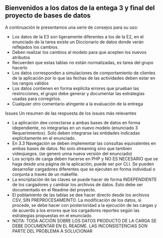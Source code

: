 ## Bienvenidos a los datos de la entega 3 y final del proyecto de bases de datos

A continuación le presentamos una serie de consejos para su uso:
- Los datos de la E3 son ligeramente diferentes a los de la E2, en el enunciado de la tarea existe un Diccionario de datos donde verán reflejados los cambios.
- Deben realizar los cambios al modelo para que acepten los nuevos atributos
- Recuerden que estas tablas no están normalizadas, es tarea del grupo hacerlo
- Los datos corresponden a simulaciones de comportamiento de clientes de la aplicación por lo que las fechas de las actividades deben estar en los rangos válidos
- Los datos contienen en forma explícita errores que prueban las restricciones, el grupo debe generar y documentar las estrategias usadas para corregirlos.
- Cualquier otro comentario atingente a la evaluación de la entrega

Issues
Un resumen de las respuesta de los issues más relevantes
- La aplicación dee conectarse a ambas bases de datos en forma idependiente, no integrarlas en un nuevo modelo (enunciado 3 Requerimientos). Solo deben integrarse las entidades indicadas explícitamente en el enunciado.
- En 3.3 Navegación se deben implementar las consultas equivalentes en ambas bases de datos. No solo streaming sino que tambien videojuegos. (se generó unna nueva versión del enunciado)
- Los scripts de carga deben hacerse en PHP y NO ES NECESARIO que se haga desde una página de la aplicación, puede ser por CLI. Se pueden desarrollar cargadores diferentes que se ejecuten en forma individual o conjunta a través de un makefile.
- La encriptación de las claves se puede hacer de forma INDEPENDIENTE de los cargadores y cambiar los archivos de datos. Esto debe ser documentado en el Readme del proyecto.
- El poblamiento de las tablas se dee hacer directo desde los archivos CSV, SIN PREPROCESAMEINTO. La modificación de los datos, si procede, se debe hacer con posterioridad a la ejecución de las cargas y de acuerdo a los errores que los cargadores reportes según las estrategias propuestas en el enunciado. 
- NOTA: TODA ACCIÓN SOBRE LOS DATOS PRODUCTO  DE LA CARGA SE DEBE DOCUMENTAR EN EL README. LAS INCONSISTENCIAS SON PARTE DEL PROBLEMA A SOLUCIONAR